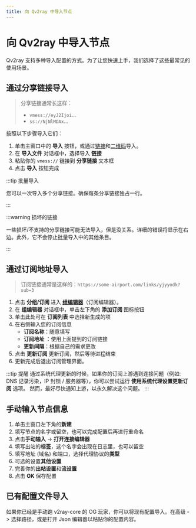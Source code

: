 ```yaml
---
title: 向 Qv2ray 中导入节点
---
```


# 向 Qv2ray 中导入节点

Qv2ray 支持多种导入配置的方式。为了让您快速上手，我们选择了这些最常见的使用场景。

## 通过分享链接导入

> 分享链接通常长这样：
> * `vmess://eyJ2Ijoi`...
> * `ss://NjNlMDAx`...

按照以下步骤导入它们：

1. 单击主窗口中的 **导入** 按钮，或通过[链接](qv2ray://open/import/link)和[二维码](qv2ray://open/import/qr)导入。
2. 在 **导入文件** 对话框中，选择导入 **链接**
3. 粘贴你的 `vmess://` 链接到 **分享链接** 文本框
4. 点击 **导入** 按钮完成

:::tip 批量导入

您可以一次导入多个分享链接。确保每条分享链接独占一行。

:::

:::warning 损坏的链接

一些损坏/不支持的分享链接可能无法导入，但是没关系。详细的错误将显示在右边。此外，它不会停止批量导入中的其他条目。

:::

## 通过订阅地址导入

> 订阅链接通常是这样的：`https://some-airport.com/links/yjyyodk?sub=3`

1. 点击 **分组/订阅** 进入 **[组编辑器](qv2ray://open/group/connection)**（订阅编辑器）。
2. 在 **组编辑器** 对话框中，单击左下角的 **添加订阅** 图标按钮
3. 单击此处可在 **订阅列表** 中选择新生成的项
4. 在右侧输入您的订阅信息
   - **订阅名称**：随意填写
   - **订阅地址** ：使用上面提到的订阅链接
   - **更新间隔**：根据自己的需求更改
5. 点击 **更新订阅** 更新订阅，然后等待进程结束
6. 更新完成后退出订阅管理界面。

:::tip 提醒
通过系统代理更新的时候，如果你的订阅上游遇到连接问题（例如: DNS 记录污染，IP 封锁 / 服务器等），你可以尝试运行 **使用系统代理设置更新订阅** 选项。 然而，最好尽快通知上游，以永久解决这个问题。
:::

## 手动输入节点信息

1. 单击主窗口左下角的**新建**
2. 填写节点的名字或留空，也可以完成配置后再进行重命名
3. 点击**手动输入** -> **打开连接编辑器**
4. 填写出站的**标签**，这个名字会出现在日志里，也可以留空
5. 填写地址 (域名) 和端口，选择代理协议的**类型**
6. 可选的设置**其他设置**
7. 完善你的**出站设置**和**流设置**
8. 点击 **OK** 保存配置

## 已有配置文件导入

如果你已经是手动跑 v2ray-core 的 OG 玩家，你可以将现有配置导入。在高级 -> 选择路径，或是打开 Json 编辑器以粘贴你的配置内容。
